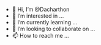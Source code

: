 - 👋 Hi, I’m @Dacharthon
- 👀 I’m interested in ...
- 🌱 I’m currently learning ...
- 💞️ I’m looking to collaborate on ...
- 📫 How to reach me ...

<!---
Dacharthon/Dacharthon is a ✨ special ✨ repository because its `README.md` (this file) appears on your GitHub profile.
You can click the Preview link to take a look at your changes.
--->
